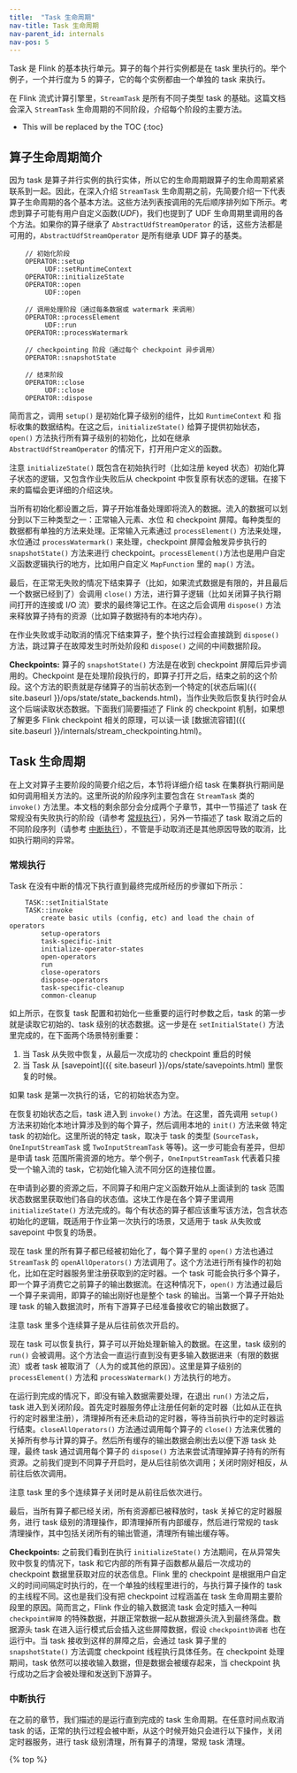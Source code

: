 ```yaml
---
title:  "Task 生命周期"
nav-title: Task 生命周期
nav-parent_id: internals
nav-pos: 5
---
```

<!--
Licensed to the Apache Software Foundation (ASF) under one
or more contributor license agreements.  See the NOTICE file
distributed with this work for additional information
regarding copyright ownership.  The ASF licenses this file
to you under the Apache License, Version 2.0 (the
"License"); you may not use this file except in compliance
with the License.  You may obtain a copy of the License at

  http://www.apache.org/licenses/LICENSE-2.0

Unless required by applicable law or agreed to in writing,
software distributed under the License is distributed on an
"AS IS" BASIS, WITHOUT WARRANTIES OR CONDITIONS OF ANY
KIND, either express or implied.  See the License for the
specific language governing permissions and limitations
under the License.
-->

Task 是 Flink 的基本执行单元。算子的每个并行实例都是在 task 里执行的。举个例子，一个并行度为 5 的算子，它的每个实例都由一个单独的 task 来执行。

在 Flink 流式计算引擎里，`StreamTask` 是所有不同子类型 task 的基础。这篇文档会深入 `StreamTask` 生命周期的不同阶段，介绍每个阶段的主要方法。

* This will be replaced by the TOC
{:toc}

## 算子生命周期简介

因为 task 是算子并行实例的执行实体，所以它的生命周期跟算子的生命周期紧紧联系到一起。因此，在深入介绍 `StreamTask` 生命周期之前，先简要介绍一下代表算子生命周期的各个基本方法。这些方法列表按调用的先后顺序排列如下所示。考虑到算子可能有用户自定义函数(*UDF*)，我们也提到了 UDF 生命周期里调用的各个方法。如果你的算子继承了 `AbstractUdfStreamOperator` 的话，这些方法都是可用的，`AbstractUdfStreamOperator` 是所有继承 UDF 算子的基类。

        // 初始化阶段
        OPERATOR::setup
             UDF::setRuntimeContext
        OPERATOR::initializeState
        OPERATOR::open
             UDF::open
        
        // 调用处理阶段（通过每条数据或 watermark 来调用）
        OPERATOR::processElement
             UDF::run
        OPERATOR::processWatermark
        
        // checkpointing 阶段（通过每个 checkpoint 异步调用）
        OPERATOR::snapshotState
                
        // 结束阶段
        OPERATOR::close
             UDF::close
        OPERATOR::dispose

简而言之，调用 `setup()` 是初始化算子级别的组件，比如 `RuntimeContext` 和 指标收集的数据结构。在这之后，`initializeState()` 给算子提供初始状态，
 `open()` 方法执行所有算子级别的初始化，比如在继承 `AbstractUdfStreamOperator` 的情况下，打开用户定义的函数。

<span class="label label-danger">注意</span> `initializeState()` 既包含在初始执行时（比如注册 keyed 状态）初始化算子状态的逻辑，又包含作业失败后从 checkpoint 中恢复原有状态的逻辑。在接下来的篇幅会更详细的介绍这块。

当所有初始化都设置之后，算子开始准备处理即将流入的数据。流入的数据可以划分到以下三种类型之一：正常输入元素、水位 和 checkpoint 屏障。每种类型的数据都有单独的方法来处理。正常输入元素通过 `processElement()` 方法来处理，水位通过 `processWatermark()` 来处理，checkpoint 屏障会触发异步执行的 `snapshotState()` 方法来进行 checkpoint。`processElement()`方法也是用户自定义函数逻辑执行的地方，比如用户自定义 `MapFunction` 里的 `map()` 方法。

最后，在正常无失败的情况下结束算子（比如，如果流式数据是有限的，并且最后一个数据已经到了）会调用 `close()` 方法，进行算子逻辑（比如关闭算子执行期间打开的连接或 I/O 流）要求的最终簿记工作。在这之后会调用 `dispose()` 方法来释放算子持有的资源（比如算子数据持有的本地内存）。

在作业失败或手动取消的情况下结束算子，整个执行过程会直接跳到 `dispose()` 方法，跳过算子在故障发生时所处阶段和 `dispose()` 之间的中间数据阶段。

**Checkpoints:** 算子的 `snapshotState()` 方法是在收到 checkpoint 屏障后异步调用的。Checkpoint 是在处理阶段执行的，即算子打开之后，结束之前的这个阶段。这个方法的职责就是存储算子的当前状态到一个特定的[状态后端]({{ site.baseurl }}/ops/state/state_backends.html)，当作业失败后恢复执行时会从这个后端读取状态数据。下面我们简要描述了 Flink 的 checkpoint 机制，如果想了解更多 Flink checkpoint 相关的原理，可以读一读 [数据流容错]({{ site.baseurl }}/internals/stream_checkpointing.html)。

## Task 生命周期

在上文对算子主要阶段的简要介绍之后，本节将详细介绍 task 在集群执行期间是如何调用相关方法的。这里所说的阶段序列主要包含在 `StreamTask` 类的 `invoke()` 方法里。本文档的剩余部分会分成两个子章节，其中一节描述了 task 在常规没有失败执行的阶段（请参考 [常规执行](#normal-execution)），另外一节描述了 task 取消之后的不同阶段序列（请参考 [中断执行](#interrupted-execution)），不管是手动取消还是其他原因导致的取消，比如执行期间的异常。

### 常规执行

Task 在没有中断的情况下执行直到最终完成所经历的步骤如下所示：

	    TASK::setInitialState
	    TASK::invoke
    	    create basic utils (config, etc) and load the chain of operators
    	    setup-operators
    	    task-specific-init
    	    initialize-operator-states
       	    open-operators
    	    run
    	    close-operators
    	    dispose-operators
    	    task-specific-cleanup
    	    common-cleanup

如上所示，在恢复 task 配置和初始化一些重要的运行时参数之后，task 的第一步就是读取它初始的、task 级别的状态数据。这一步是在 `setInitialState()` 方法里完成的，在下面两个场景特别重要：
1. 当 Task 从失败中恢复，从最后一次成功的 checkpoint 重启的时候
2. 当 Task 从 [savepoint]({{ site.baseurl }}/ops/state/savepoints.html) 里恢复的时候。

如果 task 是第一次执行的话，它的初始状态为空。

在恢复初始状态之后，task 进入到 `invoke()` 方法。在这里，首先调用 `setup()` 方法来初始化本地计算涉及到的每个算子，然后调用本地的 `init()` 方法来做 特定 task 的初始化。这里所说的特定 task，取决于 task 的类型 (`SourceTask`，`OneInputStreamTask` 或 `TwoInputStreamTask` 等等)。这一步可能会有差异，但却是申请 task 范围所需资源的地方。举个例子，`OneInputStreamTask` 代表着只接受一个输入流的 task，它初始化输入流不同分区的连接位置。

在申请到必要的资源之后，不同算子和用户定义函数开始从上面读到的 task 范围状态数据里获取他们各自的状态值。这块工作是在各个算子里调用 `initializeState()` 方法完成的。每个有状态的算子都应该重写该方法，包含状态初始化的逻辑，既适用于作业第一次执行的场景，又适用于 task 从失败或 savepoint 中恢复的场景。

现在 task 里的所有算子都已经被初始化了，每个算子里的 `open()` 方法也通过 `StreamTask` 的 `openAllOperators()` 方法调用了。这个方法进行所有操作的初始化，比如在定时器服务里注册获取到的定时器。一个 task 可能会执行多个算子，即一个算子消费它之前算子的输出数据流。在这种情况下，`open()` 方法通过最后一个算子来调用，即算子的输出刚好也是整个 task 的输出。当第一个算子开始处理 task 的输入数据流时，所有下游算子已经准备接收它的输出数据了。

<span class="label label-danger">注意</span> task 里多个连续算子是从后往前依次开启的。

现在 task 可以恢复执行，算子可以开始处理新输入的数据。在这里，task 级别的 `run()` 会被调用。这个方法会一直运行直到没有更多输入数据进来（有限的数据流）或者 task 被取消了（人为的或其他的原因）。这里是算子级别的 `processElement()` 方法和 `processWatermark()` 方法执行的地方。

在运行到完成的情况下，即没有输入数据需要处理，在退出 `run()`  方法之后，task 进入到关闭阶段。首先定时器服务停止注册任何新的定时器（比如从正在执行的定时器里注册），清理掉所有还未启动的定时器，等待当前执行中的定时器运行结束。`closeAllOperators()` 方法通过调用每个算子的 `close()` 方法来优雅的关掉所有参与计算的算子。然后所有缓存的输出数据会刷出去以便下游 task 处理，最终 task 通过调用每个算子的 `dispose()` 方法来尝试清理掉算子持有的所有资源。之前我们提到不同算子开启时，是从后往前依次调用；关闭时刚好相反，从前往后依次调用。

<span class="label label-danger">注意</span> task 里的多个连续算子关闭时是从前往后依次进行。

最后，当所有算子都已经关闭，所有资源都已被释放时，task 关掉它的定时器服务，进行 task 级别的清理操作，即清理掉所有内部缓存，然后进行常规的 task 清理操作，其中包括关闭所有的输出管道，清理所有输出缓存等。 

**Checkpoints:** 之前我们看到在执行 `initializeState()` 方法期间，在从异常失败中恢复的情况下，task 和它内部的所有算子函数都从最后一次成功的 checkpoint 数据里获取对应的状态信息。Flink 里的 checkpoint 是根据用户自定义的时间间隔定时执行的，在一个单独的线程里进行的，与执行算子操作的 task 的主线程不同。这也是我们没有把 checkpoint 过程涵盖在 task 生命周期主要阶段里的原因。简而言之，Flink 作业的输入数据流 task 会定时插入一种叫 `checkpoint屏障` 的特殊数据，并跟正常数据一起从数据源头流入到最终落盘。数据源头 task 在进入运行模式后会插入这些屏障数据，假设 `checkpoint协调者` 也在运行中。当 task 接收到这样的屏障之后，会通过 task 算子里的 `snapshotState()` 方法调度 checkpoint 线程执行具体任务。在 checkpoint 处理期间，task 依然可以接收输入数据，但是数据会被缓存起来，当 checkpoint 执行成功之后才会被处理和发送到下游算子。 

### 中断执行

在之前的章节，我们描述的是运行直到完成的 task 生命周期。在任意时间点取消 task 的话，正常的执行过程会被中断，从这个时候开始只会进行以下操作，关闭定时器服务，进行 task 级别清理，所有算子的清理，常规 task 清理。

{% top %}
